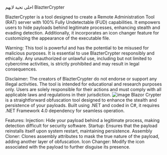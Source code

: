 احلى تحية لايهم
BlazterCrypter

BlazterCrypter is a tool designed to create a Remote Administration Tool (RAT) server with 100% Fully Undetectable (FUD) capabilities. It empowers users to hide payloads behind legitimate processes, enhancing stealth and evading detection. Additionally, it incorporates an icon changer feature for customizing the appearance of the executable file.

Warning:
This tool is powerful and has the potential to be misused for malicious purposes. It is essential to use BlazterCrypter responsibly and ethically. Any unauthorized or unlawful use, including but not limited to cybercrime activities, is strictly prohibited and may result in legal consequences.

Disclaimer:
The creators of BlazterCrypter do not endorse or support any illegal activities. The tool is intended for educational and research purposes only. Users are solely responsible for their actions and must comply with all applicable laws and regulations in their jurisdiction.
![image](https://github.com/CrypterFUD100/BlazterCrypter/assets/64618900/44efb32a-4dad-400b-bf7e-d963ba8262ad)
Blazor Crypter is a straightforward obfuscation tool designed to enhance the stealth and persistence of your payloads. Built using .NET and coded in C#, it requires .NET Framework 4.0 dependency for seamless operation.

Features:
Injection:
Hide your payload behind a legitimate process, making detection difficult for security software.
Startup:
Ensures that the payload reinstalls itself upon system restart, maintaining persistence.
Assembly Cloner:
Clones assembly attributes to mask the true nature of the payload, adding another layer of obfuscation.
Icon Changer:
Modify the icon associated with the payload to further disguise its presence.
